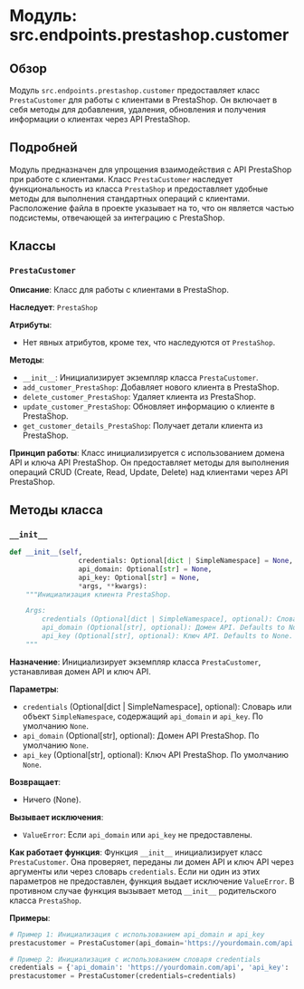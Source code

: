 # Модуль: src.endpoints.prestashop.customer

## Обзор

Модуль `src.endpoints.prestashop.customer` предоставляет класс `PrestaCustomer` для работы с клиентами в PrestaShop. Он включает в себя методы для добавления, удаления, обновления и получения информации о клиентах через API PrestaShop.

## Подробней

Модуль предназначен для упрощения взаимодействия с API PrestaShop при работе с клиентами. Класс `PrestaCustomer` наследует функциональность из класса `PrestaShop` и предоставляет удобные методы для выполнения стандартных операций с клиентами. Расположение файла в проекте указывает на то, что он является частью подсистемы, отвечающей за интеграцию с PrestaShop.

## Классы

### `PrestaCustomer`

**Описание**: Класс для работы с клиентами в PrestaShop.

**Наследует**: `PrestaShop`

**Атрибуты**:
- Нет явных атрибутов, кроме тех, что наследуются от `PrestaShop`.

**Методы**:
- `__init__`: Инициализирует экземпляр класса `PrestaCustomer`.
- `add_customer_PrestaShop`: Добавляет нового клиента в PrestaShop.
- `delete_customer_PrestaShop`: Удаляет клиента из PrestaShop.
- `update_customer_PrestaShop`: Обновляет информацию о клиенте в PrestaShop.
- `get_customer_details_PrestaShop`: Получает детали клиента из PrestaShop.

**Принцип работы**:
Класс инициализируется с использованием домена API и ключа API PrestaShop. Он предоставляет методы для выполнения операций CRUD (Create, Read, Update, Delete) над клиентами через API PrestaShop.

## Методы класса

### `__init__`

```python
def __init__(self, 
                 credentials: Optional[dict | SimpleNamespace] = None, 
                 api_domain: Optional[str] = None, 
                 api_key: Optional[str] = None, 
                 *args, **kwargs):
    """Инициализация клиента PrestaShop.

    Args:
        credentials (Optional[dict | SimpleNamespace], optional): Словарь или объект SimpleNamespace с параметрами `api_domain` и `api_key`. Defaults to None.
        api_domain (Optional[str], optional): Домен API. Defaults to None.
        api_key (Optional[str], optional): Ключ API. Defaults to None.
    """
```

**Назначение**: Инициализирует экземпляр класса `PrestaCustomer`, устанавливая домен API и ключ API.

**Параметры**:
- `credentials` (Optional[dict | SimpleNamespace], optional): Словарь или объект `SimpleNamespace`, содержащий `api_domain` и `api_key`. По умолчанию `None`.
- `api_domain` (Optional[str], optional): Домен API PrestaShop. По умолчанию `None`.
- `api_key` (Optional[str], optional): Ключ API PrestaShop. По умолчанию `None`.

**Возвращает**:
- Ничего (None).

**Вызывает исключения**:
- `ValueError`: Если `api_domain` или `api_key` не предоставлены.

**Как работает функция**:
Функция `__init__` инициализирует класс `PrestaCustomer`. Она проверяет, переданы ли домен API и ключ API через аргументы или через словарь `credentials`. Если ни один из этих параметров не предоставлен, функция выдает исключение `ValueError`. В противном случае функция вызывает метод `__init__` родительского класса `PrestaShop`.

**Примеры**:

```python
# Пример 1: Инициализация с использованием api_domain и api_key
prestacustomer = PrestaCustomer(api_domain='https://yourdomain.com/api', api_key='your_api_key')

# Пример 2: Инициализация с использованием словаря credentials
credentials = {'api_domain': 'https://yourdomain.com/api', 'api_key': 'your_api_key'}
prestacustomer = PrestaCustomer(credentials=credentials)